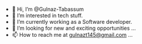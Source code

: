 - 👋 Hi, I’m @Gulnaz-Tabassum
- 👀 I’m interested in tech stuff.
- 🌱 I’m currently working as a Software developer.
- 💞️ I’m looking for new and exciting opportunities  ...
- 📫 How to reach me at gulnazt145@gmail.com ...

<!---
Gulnaz-Tabassum/Gulnaz-Tabassum is a ✨ special ✨ repository because its `README.md` (this file) appears on your GitHub profile.
You can click the Preview link to take a look at your changes.
--->

